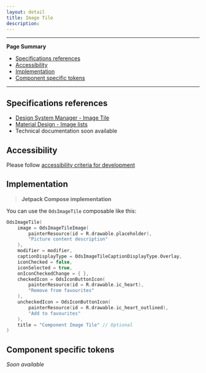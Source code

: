 ```yaml
---
layout: detail
title: Image Tile
description:
---
```


---

**Page Summary**

* [Specifications references](#specifications-references)
* [Accessibility](#accessibility)
* [Implementation](#implementation)
* [Component specific tokens](#component-specific-tokens)

---

## Specifications references

- [Design System Manager - Image Tile](https://system.design.orange.com/0c1af118d/p/49434d-image-item)
- [Material Design - Image lists](https://m2.material.io/components/image-lists)
- Technical documentation soon available

## Accessibility

Please follow [accessibility criteria for development](https://a11y-guidelines.orange.com/en/mobile/android/development/)

## Implementation

> **Jetpack Compose implementation**

You can use the `OdsImageTile` composable like this:

```kotlin
OdsImageTile(
    image = OdsImageTileImage(
        painterResource(id = R.drawable.placeholder),
        "Picture content description"
    ),
    modifier = modifier,
    captionDisplayType = OdsImageTileCaptionDisplayType.Overlay,
    iconChecked = false,
    iconSelected = true,
    onIconCheckedChange = { },
    checkedIcon = OdsIconButtonIcon(
        painterResource(id = R.drawable.ic_heart),
        "Remove from favourites"
    ),
    uncheckedIcon = OdsIconButtonIcon(
        painterResource(id = R.drawable.ic_heart_outlined),
        "Add to favourites"
    ),
    title = "Component Image Tile" // Optional 
)
```

## Component specific tokens

_Soon available_